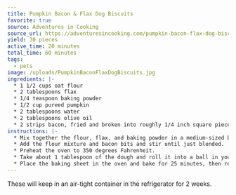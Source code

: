 ```yaml
---
title: Pumpkin Bacon & Flax Dog Biscuits
favorite: true
source: Adventures in Cooking
source_url: https://adventuresincooking.com/pumpkin-bacon-flax-dog-biscuits-tuna/
yield: 30 pieces
active_time: 20 minutes
total_time: 60 minutes 
tags: 
  - pets
image: /uploads/PumpkinBaconFlaxDogBiscuits.jpg
ingredients: |-
  * 1 1/2 cups oat flour 
  * 2 tablespoons flax 
  * 1/4 teaspoon baking powder 
  * 1/2 cup pureed pumpkin 
  * 2 tablespoons water 
  * 2 tablespoons olive oil 
  * 2 strips bacon, fried and broken into roughly 1/4 inch square pieces 
instructions: |-
  * Mix together the flour, flax, and baking powder in a medium-sized bowl until well blended. Set aside. In a large bowl, mix together the pumpkin, water, and olive oil until smooth. 
  * Add the flour mixture and bacon bits and stir until just blended. 
  * Preheat the oven to 350 degrees Fahrenheit. 
  * Take about 1 tablespoon of the dough and roll it into a ball in your hands. Press it flat on a baking sheet lined with parchment paper so that it is about 1/2 inch thick. Take your pinky finger and press into the center of the biscuit to create the base of the paw, then use a pen cap to gently indent three circles at the top of the biscuit to make the toes. Repeat this process until you have used all of the dough. 
  * Place the baking sheet in the oven and bake for 25 minutes, then remove the pan from the oven and allow to cool completely before giving your pup a treat.
---
```

These will keep in an air-tight container in the refrigerator for 2 weeks. 
